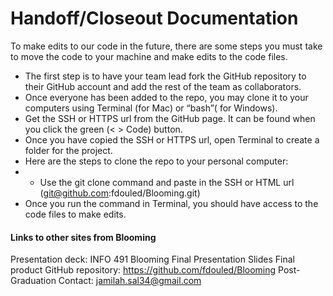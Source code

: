 # Handoff/Closeout Documentation 
To make edits to our code in the future, there are some steps you must take to move the code to your machine and make edits to the code files. 
- The first step is to have your team lead fork the GitHub repository to their GitHub account and add the rest of the team as collaborators. 
- Once everyone has been added to the repo, you may clone it to your computers using Terminal (for Mac) or “bash”( for Windows).
- Get the SSH or HTTPS url from the GitHub page. It can be found when you click the green  (< > Code) button. 
- Once you have copied the SSH or HTTPS url, open Terminal to create a folder for the project. 
- Here are the steps to  clone the repo to your personal computer:
- - Use the git clone command and paste in the  SSH or HTML url (git@github.com:fdouled/Blooming.git) 
- Once you run the command in Terminal, you should have access to the code files to make edits. 

#### Links to other sites from Blooming 
Presentation deck: INFO 491 Blooming Final Presentation Slides
Final product
GitHub repository: https://github.com/fdouled/Blooming
Post-Graduation Contact: jamilah.sal34@gmail.com
